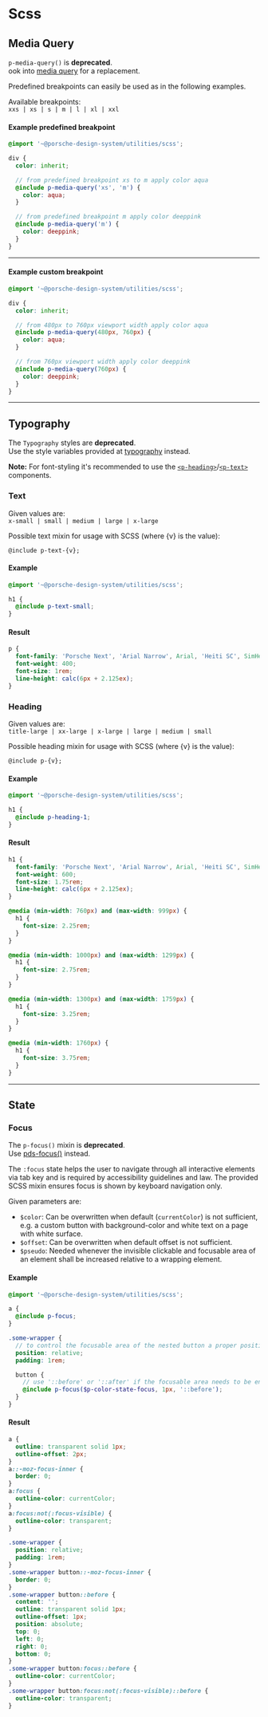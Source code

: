 # Scss

<TableOfContents></TableOfContents>

## Media Query

<p-inline-notification heading="Important note" state="error" persistent="true">
  <code>p-media-query()</code> is <strong>deprecated</strong>.<br>
  ook into <a href="styles/media-query">media query</a> for a replacement.
</p-inline-notification>

Predefined breakpoints can easily be used as in the following examples.

Available breakpoints:  
`xxs | xs | s | m | l | xl | xxl`

#### Example predefined breakpoint

```scss
@import '~@porsche-design-system/utilities/scss';

div {
  color: inherit;

  // from predefined breakpoint xs to m apply color aqua
  @include p-media-query('xs', 'm') {
    color: aqua;
  }

  // from predefined breakpoint m apply color deeppink
  @include p-media-query('m') {
    color: deeppink;
  }
}
```

---

#### Example custom breakpoint

```scss
@import '~@porsche-design-system/utilities/scss';

div {
  color: inherit;

  // from 480px to 760px viewport width apply color aqua
  @include p-media-query(480px, 760px) {
    color: aqua;
  }

  // from 760px viewport width apply color deeppink
  @include p-media-query(760px) {
    color: deeppink;
  }
}
```

---

## Typography

<p-inline-notification heading="Important note" state="error" persistent="true">
  The <code>Typography</code> styles are <strong>deprecated</strong>.<br>
  Use the style variables provided at <a href="styles/typography">typography</a> instead.
</p-inline-notification>

**Note:** For font-styling it's recommended to use the
[`<p-heading>`](components/typography/heading)/[`<p-text>`](components/typography/text) components.

### Text

Given values are:  
`x-small | small | medium | large | x-large`

Possible text mixin for usage with SCSS (where {v} is the value):

```
@include p-text-{v};
```

#### Example

```scss
@import '~@porsche-design-system/utilities/scss';

h1 {
  @include p-text-small;
}
```

#### Result

```css
p {
  font-family: 'Porsche Next', 'Arial Narrow', Arial, 'Heiti SC', SimHei, sans-serif;
  font-weight: 400;
  font-size: 1rem;
  line-height: calc(6px + 2.125ex);
}
```

### Heading

Given values are:  
`title-large | xx-large | x-large | large | medium | small`

Possible heading mixin for usage with SCSS (where {v} is the value):

```
@include p-{v};
```

#### Example

```scss
@import '~@porsche-design-system/utilities/scss';

h1 {
  @include p-heading-1;
}
```

#### Result

```css
h1 {
  font-family: 'Porsche Next', 'Arial Narrow', Arial, 'Heiti SC', SimHei, sans-serif;
  font-weight: 600;
  font-size: 1.75rem;
  line-height: calc(6px + 2.125ex);
}

@media (min-width: 760px) and (max-width: 999px) {
  h1 {
    font-size: 2.25rem;
  }
}

@media (min-width: 1000px) and (max-width: 1299px) {
  h1 {
    font-size: 2.75rem;
  }
}

@media (min-width: 1300px) and (max-width: 1759px) {
  h1 {
    font-size: 3.25rem;
  }
}

@media (min-width: 1760px) {
  h1 {
    font-size: 3.75rem;
  }
}
```

---

## State

### Focus

<p-inline-notification heading="Important note" state="error" persistent="true">
  The <code>p-focus()</code> mixin is <strong>deprecated</strong>.<br>
  Use <a href="styles/focus">pds-focus()</a> instead.
</p-inline-notification>

The `:focus` state helps the user to navigate through all interactive elements via tab key and is required by
accessibility guidelines and law. The provided SCSS mixin ensures focus is shown by keyboard navigation only.

Given parameters are:

- `$color`: Can be overwritten when default (`currentColor`) is not sufficient, e.g. a custom button with
  background-color and white text on a page with white surface.
- `$offset`: Can be overwritten when default offset is not sufficient.
- `$pseudo`: Needed whenever the invisible clickable and focusable area of an element shall be increased relative to a
  wrapping element.

#### Example

```scss
@import '~@porsche-design-system/utilities/scss';

a {
  @include p-focus;
}

.some-wrapper {
  // to control the focusable area of the nested button a proper position needs to be defined
  position: relative;
  padding: 1rem;

  button {
    // use '::before' or '::after' if the focusable area needs to be enlarged relative to a wrapping element
    @include p-focus($p-color-state-focus, 1px, '::before');
  }
}
```

#### Result

```css
a {
  outline: transparent solid 1px;
  outline-offset: 2px;
}
a::-moz-focus-inner {
  border: 0;
}
a:focus {
  outline-color: currentColor;
}
a:focus:not(:focus-visible) {
  outline-color: transparent;
}

.some-wrapper {
  position: relative;
  padding: 1rem;
}
.some-wrapper button::-moz-focus-inner {
  border: 0;
}
.some-wrapper button::before {
  content: '';
  outline: transparent solid 1px;
  outline-offset: 1px;
  position: absolute;
  top: 0;
  left: 0;
  right: 0;
  bottom: 0;
}
.some-wrapper button:focus::before {
  outline-color: currentColor;
}
.some-wrapper button:focus:not(:focus-visible)::before {
  outline-color: transparent;
}
```
